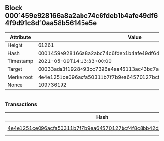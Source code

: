 ## Block 0001459e928166a8a2abc74c6fdeb1b4afe49df64f9d91c8d10aa58b56145e5e

Attribute | Value
--- | ---
Height | 61261
Hash | 0001459e928166a8a2abc74c6fdeb1b4afe49df64f9d91c8d10aa58b56145e5e
Timestamp | 2021-05-09T14:13:33+00:00
Target | 00033ada3f1928493cc7396e4aa46113ac43bc7ac52aab5d08e3934913716f64
Merke root | 4e4e1251ce096acfa50311b7f7b9ea64570127bcf4f8c8bb42daed7c06ea4a17
Nonce | 109736192

```

```

### Transactions

Hash | Amount
--- | ---
[4e4e1251ce096acfa50311b7f7b9ea64570127bcf4f8c8bb42daed7c06ea4a17](4e4e1251ce096acfa50311b7f7b9ea64570127bcf4f8c8bb42daed7c06ea4a17.md) | 10.00000000 SKEPTI 
